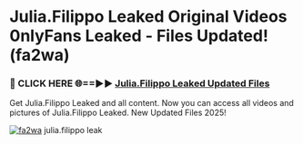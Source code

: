 # Julia.Filippo Leaked Original Videos 0nlyFans Leaked - Files Updated! (fa2wa)

<h3>🔴 CLICK HERE 🌐==►► <a href="https://tinyurl.com/3hn5wdd3" rel="nofollow">Julia.Filippo Leaked Updated Files</a></h3>

Get Julia.Filippo Leaked and all content. Now you can access all videos and pictures of Julia.Filippo Leaked. New Updated Files 2025!

[![fa2wa](https://i.imgur.com/4HnBqBT.gif)](https://tinyurl.com/3hn5wdd3)
julia.filippo leak